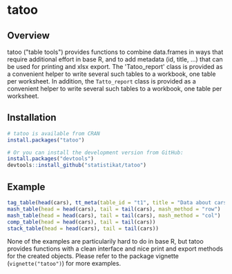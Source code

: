 # tatoo

## Overview

tatoo ("table tools") provides functions to combine data.frames in ways that 
require additional effort in base R, and to add metadata (id, title, ...) 
that can be used for printing and xlsx export. The 'Tatoo_report' class is 
provided as a convenient helper to write several such tables to a workbook, 
one table per worksheet. In addition, the `Tatto_report`
class is provided as a convenient helper to write several such tables to a 
workbook, one table per worksheet.
  
  
## Installation

``` r
# tatoo is available from CRAN
install.packages("tatoo")

# Or you can install the development version from GitHub:
install.packages("devtools")
devtools::install_github("statistikat/tatoo")
```

  
## Example

```R
tag_table(head(cars), tt_meta(table_id = "t1", title = "Data about cars"))
mash_table(head = head(cars), tail = tail(cars), mash_method = "row")
mash_table(head = head(cars), tail = tail(cars), mash_method = "col")
comp_table(head = head(cars), tail = tail(cars))
stack_table(head = head(cars), tail = tail(cars))
```

None of the examples are particularily hard to do in base R, but tatoo provides
functions with a clean interface and nice print and export methods for the 
created objects. Please refer to the package vignette (`vignette("tatoo")`)
for more examples.
